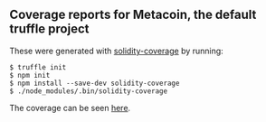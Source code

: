 ## Coverage reports for Metacoin, the default truffle project

These were generated with [solidity-coverage](https://github.com/sc-forks/solidity-coverage) by running:
```
$ truffle init
$ npm init
$ npm install --save-dev solidity-coverage
$ ./node_modules/.bin/solidity-coverage
```
The coverage can be seen [here](https://sc-forks.github.io/metacoin/).


